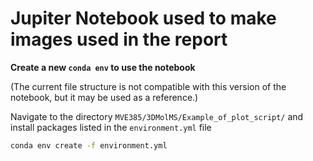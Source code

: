 # Jupiter Notebook used to make images used in the report
**Create a new `conda env` to use the notebook**

(The current file structure is not compatible with this version of the notebook, but it may be used as a reference.)

Navigate to the directory `MVE385/3DMolMS/Example_of_plot_script/` and install packages listed in the `environment.yml` file
````bash
conda env create -f environment.yml
````
